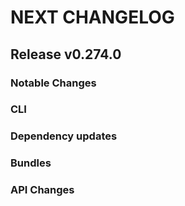 # NEXT CHANGELOG

## Release v0.274.0

### Notable Changes

### CLI

### Dependency updates

### Bundles

### API Changes
